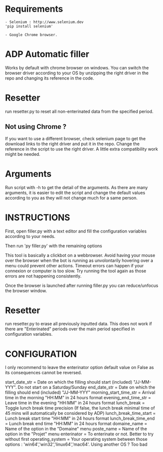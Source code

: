 # Requirements

    - Selenium : http://www.selenium.dev 
    'pip install selenium'
    
    - Google Chrome browser.

# ADP Automatic filler
Works by default with chrome browser on windows. You can switch the browser driver according to your OS 
by unzipping the right driver in the repo and changing its reference in the code. 

# Resetter

run resetter.py to reset all non-enterinated data from the specified period.

## Not using Chrome ?

If you want to use a different browser, check selenium page to get the download links to the right driver
and put it in the repo. Change the reference in the script to use the right driver. A little extra compatibility work might be needed.

# Arguments

Run script with -h to get the detail of the arguments. As there are many arguments, it is easier to edit the script
and change the default values according to you as they will not change much for a same person.

# INSTRUCTIONS

First, open filler.py with a text editor and fill the configuration variables according to your needs.

Then run 'py filler.py' with the remaining options

This tool is basically a clickbot on a webbrowser. Avoid having your mouse over the browser when the bot is running
as unvolontarily hovering over a menu could prevent other actions. Timeout errors can happen if your connexion
or computer is too slow. Try running the tool again as those errors are not happening consistently.

Once the browser is launched after running filler.py you can reduce/unfocus the browser window.

# Resetter

run resetter.py to erase all previously inputted data. This does not work if there are "Enterinated" periods over the main period specified in configuration variables.

# CONFIGURATION

I only recommend to leave the enterinator option default value on False as its consequences cannot be reversed.

start_date_str =            Date on which the filling should start (included) "JJ-MM-YYY". Do not start on a Saturday/Sunday
end_date_str =              Date on which the filling should end (included) "JJ-MM-YYY"
morning_start_time_str =    Arrival time in the morning "HH:MM" in 24 hours format
evening_end_time_str =      Leave time in the evening "HH:MM" in 24 hours format
lunch_break =               Toggle lunch break time precision (If false, the lunch break minimal time of 45 mins will automatically be considered by ADP)
lunch_break_time_start =    Lunch break start time "HH:MM" in 24 hours format
lunch_break_time_end =      Lunch break end time "HH:MM" in 24 hours format
domaine_name =              Name of the option in the "Domaine" menu
poste_name =                Name of the option in the "Projet" menu
enterinator =               To enterinate or not. Better to try without first
operating_system =          Your operating system between those options : 'win64','win32','linux64','mac64'. Using another OS ? Too bad
